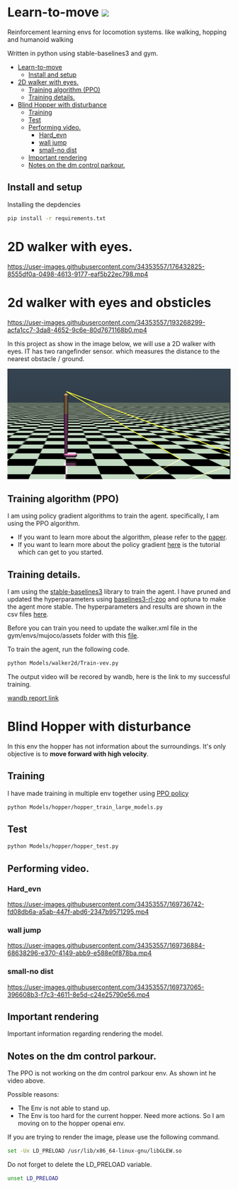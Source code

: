 # Learn-to-move    [![](https://raw.githubusercontent.com/wandb/assets/main/wandb-github-badge-gradient.svg)](https://wandb.ai/continuous-optimization/hopper-env/reports/Walker-with-eyes--VmlldzoyMjQzNzQ2?accessToken=erph06s1g4xxx71wh2cbyst8bnf13h9qts3revmayqsjfct5t5qv1s5tpbm7htcr)
Reinforcement learning envs for locomotion systems. like walking, hopping and humanoid walking

Written in python using stable-baselines3 and gym.

- [Learn-to-move](#learn-to-move)
	- [Install and setup](#install-and-setup)
- [2D walker with eyes.](#2d-walker-with-eyes)
	- [Training algorithm (PPO)](#training-algorithm-ppo)
	- [Training details.](#training-details)
- [Blind Hopper with disturbance](#blind-hopper-with-disturbance)
	- [Training](#training)
	- [Test](#test)
	- [Performing video.](#performing-video)
		- [Hard_evn](#hard_evn)
		- [wall jump](#wall-jump)
		- [small-no dist](#small-no-dist)
	- [Important rendering](#important-rendering)
	- [Notes on the dm control parkour.](#notes-on-the-dm-control-parkour)

## Install and setup
Installing the depdencies
```bash
pip install -r requirements.txt
```

# 2D walker with eyes.
https://user-images.githubusercontent.com/34353557/176432825-8555df0a-0498-4613-9177-eaf5b22ec798.mp4

# 2d walker with eyes and obsticles


https://user-images.githubusercontent.com/34353557/193268299-acfa1cc7-3da8-4652-9c6e-80d7671168b0.mp4



In this project as show in the image below, we will use a 2D walker with eyes. IT has two rangefinder sensor. which measures the distance to the nearest obstacle / ground. 

![](docs/images/walker/walker2d.png)

## Training algorithm (PPO)
I am using policy gradient algorithms to train the agent. specifically, I am using the PPO algorithm.

- If you want to learn more about the algorithm, please refer to the [paper](https://arxiv.org/abs/1707.06347).
- If you want to learn more about the policy gradient [here](https://youtu.be/y3oqOjHilio) is the tutorial which can get to you started. 

## Training details.
I am using the [stable-baselines3](https://github.com/DLR-RM/stable-baselines3) library to train the agent. I have pruned and updated the hyperparameters using [baselines3-rl-zoo](https://github.com/DLR-RM/rl-baselines3-zoo) and optuna to make the agent more stable. The hyperparameters and results are shown in the csv files [here](docs/images/walker/hyperparms).


Before you can train you need to update the walker.xml file in the gym/envs/mujoco/assets folder with this [file](gym_envs/walker_openai/mujoco_models/walker2d.xml).


To train the agent, run the following code.

```bash
python Models/walker2d/Train-vev.py
```

The output video will be recored by wandb, here is the link to my successful training.

[wandb report link](https://wandb.ai/continuous-optimization/hopper-env/reports/--VmlldzoyMjQzNzQ2?accessToken=erph06s1g4xxx71wh2cbyst8bnf13h9qts3revmayqsjfct5t5qv1s5tpbm7htcr)


# Blind Hopper with disturbance

In this env the hopper has not information about the surroundings. It's only objective is to **move forward with high velocity**.





## Training

I have made training in multiple env together using [PPO policy](https://stable-baselines3.readthedocs.io/en/master/modules/ppo.html)

```bash
python Models/hopper/hopper_train_large_models.py
```


## Test
```bash
python Models/hopper/hopper_test.py
```

## Performing video.

### Hard_evn
https://user-images.githubusercontent.com/34353557/169736742-fd08db6a-a5ab-447f-abd6-2347b9571295.mp4

### wall jump

https://user-images.githubusercontent.com/34353557/169736884-68638296-e370-4149-abb9-e588e0f878ba.mp4

### small-no dist

https://user-images.githubusercontent.com/34353557/169737065-396608b3-f7c3-4611-8e5d-c24e25790e56.mp4






## Important rendering
Important information regarding rendering the model. 




## Notes on the dm control parkour.

The PPO is not working on the dm control parkour env.
As shown int he video above.

Possible reasons:
- The Env is not able to stand up.
- The Env is too hard for the current hopper. Need more actions.
So I am moving on to the hopper openai env. 
 
 
If you are trying to render the image, please use the following command.

```bash
set -Ux LD_PRELOAD /usr/lib/x86_64-linux-gnu/libGLEW.so
```


Do not forget to delete the LD_PRELOAD variable.
```bash
unset LD_PRELOAD
```
